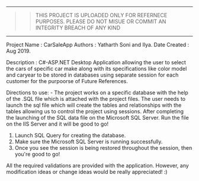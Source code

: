 ______________________________________________________________________________________________________
>>THIS PROJECT IS UPLOADED ONLY FOR REFERNECE PURPOSES. PLEASE DO NOT MISUE OR COMMIT AN INTEGRITY BREACH OF ANY KIND
------------------------------------------------------------------------------------------------------
Project Name : CarSaleApp
Authors : Yatharth Soni and Ilya.
Date Created : Aug 2019.

Description : C#-ASP.NET Desktop Application allowing the user to select the cars of specific car make along with its specifications like color model and caryear to be stored in databases using separate session for each customer for the purpoorse of Future References.

Directions to use: -
The project works on a specific database with the help of the .SQL file which is attached with the project files. The user needs to launch the sql file which will create the tables and relationships with the tables allowing us to control the project using sessions. After completing the launching of the SQL data file on the Microsoft SQL Server. Run the file on the IIS Server and it will be good to go!
1. Launch SQL Query for creating the database.
2. Make sure the Microsoft SQL Server is running successfully.
3. Once you see the session is being restored throughout the session, then you're good to go!

All the required validations are provided with the application. However, any modification ideas or change ideas would be really appreciated! :)
